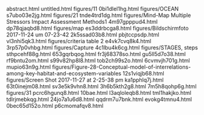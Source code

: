 abstract.html
untitled.html
figures/11
0bi1dlel1hg.html
figures/OCEAN
s7ubo03e2jg.html
figures/21
tnde4trd1dg.html
figures/Mind-Map Multiple Stressors Impact Assessment Methods1
4m97gpppud4.html
dp78qjaqbd8.html
figures/map
es3ddrbcga8.html
figures/Bildschirmfoto 2017-11-24 um 07-23-42
2k5ssad03b8.html
pbjtccpsdp.html
vl3nhi5qk3.html
figures/criteria table 2
e4vk7cvq8k4.html
3rp57p0vhbg.html
figures/Capture
4c1lbu4k6cg.html
figures/STAGES, steps
sthpcehf88g.html
653gqrbqog.html
fr3j68378so.html
gu5ll5d7o38.html
rf9bntu2om.html
s99v82hp8l8.html
tob2ch99s2o.html
6cvmvjh701g.html
mupio63n9g.html
figures/Figure-28-Conceptual-model-of-interrelations-among-key-habitat-and-ecosystem-variables
12s1viqjb68.html
figures/Screen Shot 2017-11-27 at 2-25-38 pm
ka1pphlq7j.html
63t0inejm08.html
sv3e5k9vhn8.html
3h6b5kth2g8.html
7m5h8qohp6g.html
figures/31
pcrc6hgunq8.html
10bae.html
l3aqloleqb8.html
tml1hakjko.html
tdlrjmebkqg.html
24jo7a1u6d8.html
qqdrm7u7bnk.html
evokg4tmnu4.html
0bec65d152o.html
p6cmomafqv8.html